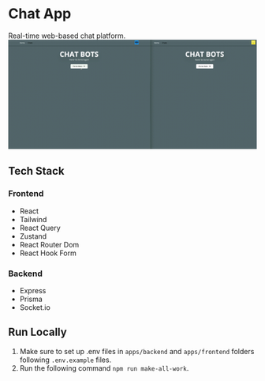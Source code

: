 # Chat App

Real-time web-based chat platform.
![Demo gif](./assets//demo.gif)

## Tech Stack

### Frontend

- React
- Tailwind
- React Query
- Zustand
- React Router Dom
- React Hook Form

### Backend

- Express
- Prisma
- Socket.io

## Run Locally

1. Make sure to set up .env files in `apps/backend` and `apps/frontend` folders following `.env.example` files.
2. Run the following command `npm run make-all-work`.
